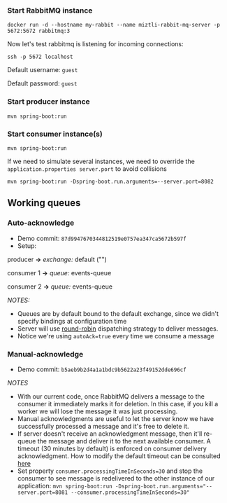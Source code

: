 

### Start RabbitMQ instance

```shell
docker run -d --hostname my-rabbit --name miztli-rabbit-mq-server -p 5672:5672 rabbitmq:3
```

Now let's test rabbitmq is listening for incoming connections:
```shell
ssh -p 5672 localhost
```

Default username: `guest`

Default password: `guest`

### Start producer instance

```shell
mvn spring-boot:run
```

### Start consumer instance(s)

```shell
mvn spring-boot:run
```

If we need to simulate several instances, we need to override the `application.properties server.port` to avoid collisions

```shell
mvn spring-boot:run -Dspring-boot.run.arguments=--server.port=8082
```

## Working queues

### Auto-acknowledge
- Demo commit: `87d9947670344812519e0757ea347ca5672b597f`
- Setup: 

producer **->** _exchange:_ default ("")

consumer 1 **->** _queue:_ events-queue

consumer 2 **->** _queue:_ events-queue

_NOTES:_ 
- Queues are by default bound to the default exchange, since we didn't specify bindings at configuration time
- Server will use [round-robin](https://www.rabbitmq.com/tutorials/tutorial-two-java.html) dispatching strategy to deliver messages.
- Notice we're using `autoAck=true` every time we consume a message

### Manual-acknowledge
- Demo commit: `b5aeb9b2d4a1a1bdc9b5622a23f49152dde696cf`

_NOTES_
- With our current code, once RabbitMQ delivers a message to the consumer it immediately marks it for deletion. In this case, if you kill a worker we will lose the message it was just processing.
- Manual acknowledgments are useful to let the server know we have successfully processed a message and it's free to delete it.
- If server doesn't receive an acknowledgment message, then it'll re-queue the message and deliver it to the next available consumer. A timeout (30 minutes by default) is enforced on consumer delivery acknowledgment. How to modify the default timeout can be consulted [here](https://www.rabbitmq.com/consumers.html#acknowledgement-timeout)
- Set property `consumer.processingTimeInSeconds=30` and stop the consumer to see message is redelivered to the other instance of our application: `mvn spring-boot:run -Dspring-boot.run.arguments="--server.port=8081 --consumer.processingTimeInSeconds=30"`
